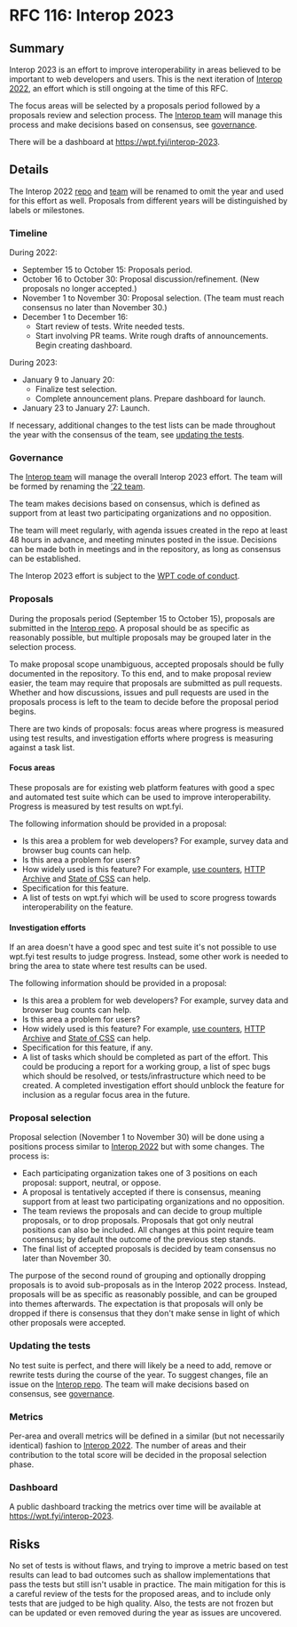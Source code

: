 # RFC 116: Interop 2023

## Summary

Interop 2023 is an effort to improve interoperability in areas believed to be important to web developers and users. This is the next iteration of [Interop 2022](./interop_2022.md), an effort which is still ongoing at the time of this RFC.

The focus areas will be selected by a proposals period followed by a proposals review and selection process. The [Interop team](https://github.com/orgs/web-platform-tests/teams/interop-2022) will manage this process and make decisions based on consensus, see [governance](#governance).

There will be a dashboard at https://wpt.fyi/interop-2023.

## Details

The Interop 2022 [repo](https://github.com/web-platform-tests/interop-2022) and [team](https://github.com/orgs/web-platform-tests/teams/interop-2022) will be renamed to omit the year and used for this effort as well. Proposals from different years will be distinguished by labels or milestones.

### Timeline

During 2022:

- September 15 to October 15: Proposals period.
- October 16 to October 30: Proposal discussion/refinement. (New proposals no longer accepted.)
- November 1 to November 30: Proposal selection. (The team must reach consensus no later than November 30.)
- December 1 to December 16:
  - Start review of tests. Write needed tests.
  - Start involving PR teams. Write rough drafts of announcements. Begin creating dashboard.

During 2023:

- January 9 to January 20:
  - Finalize test selection.
  - Complete announcement plans. Prepare dashboard for launch.
- January 23 to January 27: Launch.

If necessary, additional changes to the test lists can be made throughout the year with the consensus of the team, see [updating the tests](#updating-the-tests).

### Governance

The [Interop team](https://github.com/orgs/web-platform-tests/teams/interop) will manage the overall Interop 2023 effort. The team will be formed by renaming the [’22 team](https://github.com/orgs/web-platform-tests/teams/interop-2022).

The team makes decisions based on consensus, which is defined as support from at least two participating organizations and no opposition.

The team will meet regularly, with agenda issues created in the repo at least 48 hours in advance, and meeting minutes posted in the issue. Decisions can be made both in meetings and in the repository, as long as consensus can be established.

The Interop 2023 effort is subject to the [WPT code of conduct](https://github.com/web-platform-tests/wpt/blob/master/CODE_OF_CONDUCT.md).

### Proposals

During the proposals period (September 15 to October 15), proposals are submitted in the [Interop repo](https://github.com/web-platform-tests/interop). A proposal should be as specific as reasonably possible, but multiple proposals may be grouped later in the selection process.

To make proposal scope unambiguous, accepted proposals should be fully documented in the repository. To this end, and to make proposal review easier, the team may require that proposals are submitted as pull requests. Whether and how discussions, issues and pull requests are used in the proposals process is left to the team to decide before the proposal period begins.

There are two kinds of proposals: focus areas where progress is measured using test results, and investigation efforts where progress is measuring against a task list.

#### Focus areas

These proposals are for existing web platform features with good a spec and automated test suite which can be used to improve interoperability. Progress is measured by test results on wpt.fyi.

The following information should be provided in a proposal:

- Is this area a problem for web developers? For example, survey data and browser bug counts can help.
- Is this area a problem for users?
- How widely used is this feature? For example, [use counters](https://www.chromestatus.com/metrics/feature/popularity), [HTTP Archive](https://httparchive.org/) and [State of CSS](https://2021.stateofcss.com/en-US/features/) can help.
- Specification for this feature.
- A list of tests on wpt.fyi which will be used to score progress towards interoperability on the feature.

#### Investigation efforts

If an area doesn't have a good spec and test suite it's not possible to use wpt.fyi test results to judge progress. Instead, some other work is needed to bring the area to state where test results can be used.

The following information should be provided in a proposal:

- Is this area a problem for web developers? For example, survey data and browser bug counts can help.
- Is this area a problem for users?
- How widely used is this feature? For example, [use counters](https://www.chromestatus.com/metrics/feature/popularity), [HTTP Archive](https://httparchive.org/) and [State of CSS](https://2021.stateofcss.com/en-US/features/) can help.
- Specification for this feature, if any.
- A list of tasks which should be completed as part of the effort. This could be producing a report for a working group, a list of spec bugs which should be resolved, or tests/infrastructure which need to be created. A completed investigation effort should unblock the feature for inclusion as a regular focus area in the future.

### Proposal selection

Proposal selection (November 1 to November 30) will be done using a positions process similar to [Interop 2022](https://github.com/web-platform-tests/interop-2022/issues/38) but with some changes. The process is:

- Each participating organization takes one of 3 positions on each proposal: support, neutral, or oppose.
- A proposal is tentatively accepted if there is consensus, meaning support from at least two participating organizations and no opposition.
- The team reviews the proposals and can decide to group multiple proposals, or to drop proposals. Proposals that got only neutral positions can also be included. All changes at this point require team consensus; by default the outcome of the previous step stands.
- The final list of accepted proposals is decided by team consensus no later than November 30.

The purpose of the second round of grouping and optionally dropping proposals is to avoid sub-proposals as in the Interop 2022 process. Instead, proposals will be as specific as reasonably possible, and can be grouped into themes afterwards. The expectation is that proposals will only be dropped if there is consensus that they don't make sense in light of which other proposals were accepted.

### Updating the tests

No test suite is perfect, and there will likely be a need to add, remove or rewrite tests during the course of the year. To suggest changes, file an issue on the [Interop repo](https://github.com/web-platform-tests/interop). The team will make decisions based on consensus, see [governance](#governance).

### Metrics

Per-area and overall metrics will be defined in a similar (but not necessarily identical) fashion to [Interop 2022](./interop_2022.md#metrics). The number of areas and their contribution to the total score will be decided in the proposal selection phase.

### Dashboard

A public dashboard tracking the metrics over time will be available at https://wpt.fyi/interop-2023.

## Risks

No set of tests is without flaws, and trying to improve a metric based on test results can lead to bad outcomes such as shallow implementations that pass the tests but still isn't usable in practice. The main mitigation for this is a careful review of the tests for the proposed areas, and to include only tests that are judged to be high quality. Also, the tests are not frozen but can be updated or even removed during the year as issues are uncovered.
